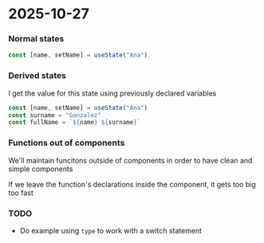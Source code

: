 # 2025-10-27

### Normal states

```jsx
const [name, setName] = useState("Ana")
```

### Derived states

I get the value for this state using previously declared variables

```jsx
const [name, setName] = useState("Ana")
const surname = "Gonzalez"
const fullName = `${name} ${surname}`
```

### Functions out of components

We'll maintain funcitons outside of components in order to have clean and simple components

If we leave the function's declarations inside the component, it gets too big too fast

### TODO

- Do example using `type` to work with a switch statement
